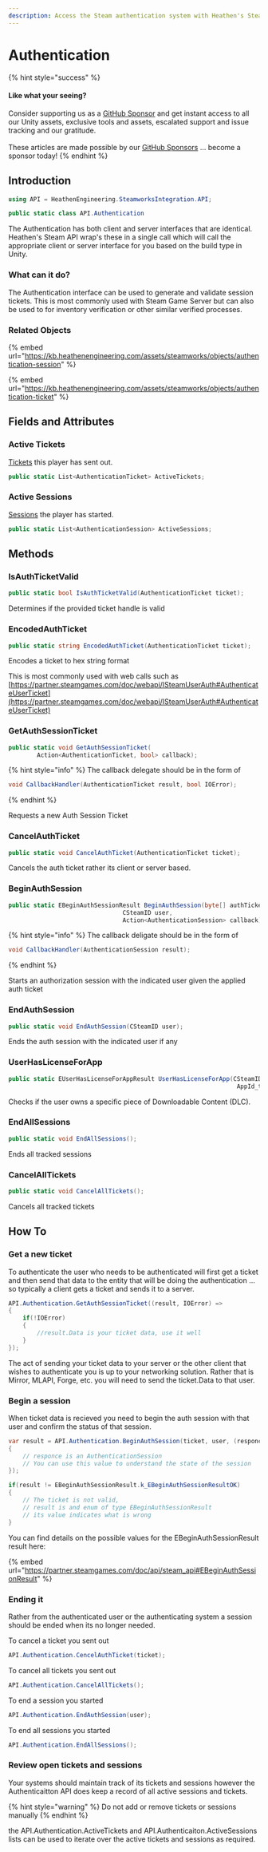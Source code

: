 ```yaml
---
description: Access the Steam authentication system with Heathen's Steam API
---
```


# Authentication

{% hint style="success" %}
#### Like what your seeing?

Consider supporting us as a [GitHub Sponsor](../../../company/concepts/become-a-sponsor.md) and get instant access to all our Unity assets, exclusive tools and assets, escalated support and issue tracking and our gratitude.\
\
These articles are made possible by our [GitHub Sponsors](https://github.com/sponsors/heathen-engineering) ... become a sponsor today!
{% endhint %}

## Introduction

```csharp
using API = HeathenEngineering.SteamworksIntegration.API;
```

```csharp
public static class API.Authentication
```

The Authentication has both client and server interfaces that are identical. Heathen's Steam API wrap's these in a single call which will call the appropriate client or server interface for you based on the build type in Unity.

### What can it do?

The Authentication interface can be used to generate and validate session tickets. This is most commonly used with Steam Game Server but can also be used to for inventory verification or other similar verified processes.

### Related Objects

{% embed url="https://kb.heathenengineering.com/assets/steamworks/objects/authentication-session" %}

{% embed url="https://kb.heathenengineering.com/assets/steamworks/objects/authentication-ticket" %}

## Fields and Attributes

### Active Tickets

[Tickets](../objects/authentication-ticket.md) this player has sent out.

```csharp
public static List<AuthenticationTicket> ActiveTickets;
```

### Active Sessions

[Sessions](../objects/authentication-session.md) the player has started.

```csharp
public static List<AuthenticationSession> ActiveSessions;
```

## Methods

### IsAuthTicketValid

```csharp
public static bool IsAuthTicketValid(AuthenticationTicket ticket);
```

Determines if the provided ticket handle is valid

### EncodedAuthTicket

```csharp
public static string EncodedAuthTicket(AuthenticationTicket ticket);
```

Encodes a ticket to hex string format

This is most commonly used with web calls such as [https://partner.steamgames.com/doc/webapi/ISteamUserAuth#AuthenticateUserTicket](https://partner.steamgames.com/doc/webapi/ISteamUserAuth#AuthenticateUserTicket)

### GetAuthSessionTicket

```csharp
public static void GetAuthSessionTicket(
        Action<AuthenticationTicket, bool> callback);
```

{% hint style="info" %}
The callback delegate should be in the form of

```csharp
void CallbackHandler(AuthenticationTicket result, bool IOError);
```
{% endhint %}

Requests a new Auth Session Ticket

### CancelAuthTicket

```csharp
public static void CancelAuthTicket(AuthenticationTicket ticket);
```

Cancels the auth ticket rather its client or server based.

### BeginAuthSession

```csharp
public static EBeginAuthSessionResult BeginAuthSession(byte[] authTicket, 
                                CSteamID user, 
                                Action<AuthenticationSession> callback);
```

{% hint style="info" %}
The callback deligate should be in the form of

```csharp
void CallbackHandler(AuthenticationSession result);
```
{% endhint %}

Starts an authorization session with the indicated user given the applied auth ticket

### EndAuthSession

```csharp
public static void EndAuthSession(CSteamID user);
```

Ends the auth session with the indicated user if any

### UserHasLicenseForApp

```csharp
public static EUserHasLicenseForAppResult UserHasLicenseForApp(CSteamID user,
                                                                AppId_t appId);
```

Checks if the user owns a specific piece of Downloadable Content (DLC).

### EndAllSessions

```csharp
public static void EndAllSessions();
```

Ends all tracked sessions

### CancelAllTickets

```csharp
public static void CancelAllTickets();
```

Cancels all tracked tickets

## How To

### Get a new ticket

To authenticate the user who needs to be authenticated will first get a ticket and then send that data to the entity that will be doing the authentication ... so typically a client gets a ticket and sends it to a server.

```csharp
API.Authentication.GetAuthSessionTicket((result, IOError) =>
{
    if(!IOError)
    {
        //result.Data is your ticket data, use it well
    }
});
```

The act of sending your ticket data to your server or the other client that wishes to authenticate you is up to your networking solution. Rather that is Mirror, MLAPI, Forge, etc. you will need to send the ticket.Data to that user.

### Begin a session

When ticket data is recieved you need to begin the auth session with that user and confirm the status of that session.

```csharp
var result = API.Authentication.BeginAuthSession(ticket, user, (responce) =>
{
    // responce is an AuthenticationSession
    // You can use this value to understand the state of the session
});

if(result != EBeginAuthSessionResult.k_EBeginAuthSessionResultOK)
{
    // The ticket is not valid,
    // result is and enum of type EBeginAuthSessionResult
    // its value indicates what is wrong
}
```

You can find details on the possible values for the EBeginAuthSessionResult result here:

{% embed url="https://partner.steamgames.com/doc/api/steam_api#EBeginAuthSessionResult" %}

### Ending it

Rather from the authenticated user or the authenticating system a session should be ended when its no longer needed.

To cancel a ticket you sent out

```csharp
API.Authentication.CencelAuthTicket(ticket);
```

To cancel all tickets you sent out

```csharp
API.Authentication.CancelAllTickets();
```

To end a session you started

```csharp
API.Authentication.EndAuthSession(user);
```

To end all sessions you started

```csharp
API.Authentication.EndAllSessions();
```

### Review open tickets and sessions

Your systems should maintain track of its tickets and sessions however the Authenticaitton API does keep a record of all active sessions and tickets.

{% hint style="warning" %}
Do not add or remove tickets or sessions manually
{% endhint %}

the API.Authentication.ActiveTickets and API.Authenticaiton.ActiveSessions lists can be used to iterate over the active tickets and sessions as required.
